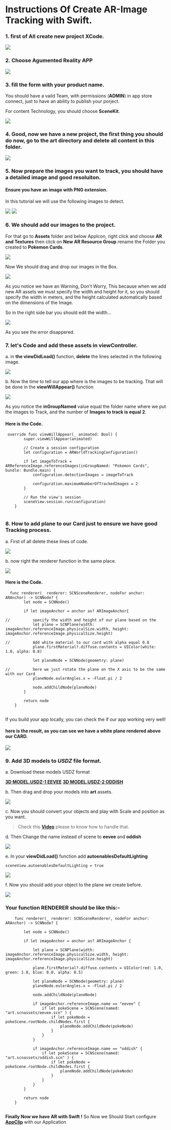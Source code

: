# Instructions Of Create AR-Image Tracking with Swift.

### 1. first of All create new project XCode.

![](./sreenshots/1.png)

### 2. Choose Agumented Reality APP

![](./sreenshots/2.png)

### 3. fill the form with your product name.
You should have a vaild Team, with permissions (**ADMIN**) in app store connect, just to have an ability to publish your porject.

For content Technology, you should choose **SceneKit**.

![](./sreenshots/3.png)

### 4. Good, now we have a new project, the first thing you should do now, go to the **art** directory and delete all content in this folder.

![](./sreenshots/4.png)

### 5. Now prepare the images you want to track, you should have a detailed image and good resoluiton.
#### Ensure you have an image with **PNG** extension.
In this tutorial we will use the following images to detect.

![](./sreenshots/5.jpeg)
![](./sreenshots/6.jpeg)

### 6. We should add our images to the project. 
For that go to **Assets** folder and below AppIcon, right click and choose **AR and Textures** then click on **New AR Resource Group** rename the Folder you created to **Pokemon Cards**.

![](./sreenshots/7.png)

Now We should drag and drop our images in the Box. 

![](./sreenshots/8.png)

As you notice we have an Warning, Don't Worry, This because when we add new AR assets we must specify the width and height for it, so you should specify the width in meters, and the height calculated automatically based on the dimensions of the Image.

So in the right side bar you should edit the width... 

![](./sreenshots/9.png)

As you see the error disappered.

### 7. let's Code and add these assets in viewController.
a. in **the viewDidLoad()** function, **delete** the lines selected in the following image.

![](./sreenshots/10.png)

b. Now the time to tell our app where is the images to be tracking. That will be done in the **viewWillAppear()** function

![](./sreenshots/11.png)

As you notice the **inGroupNamed** value equal the folder name where we put the images to Track, and the number of **Images to track is equal 2**.


#### Here is the Code.
```
 override func viewWillAppear(_ animated: Bool) {
        super.viewWillAppear(animated)
        
        // Create a session configuration
        let configuration = ARWorldTrackingConfiguration()
        
        if let imageToTrack = ARReferenceImage.referenceImages(inGroupNamed: "Pokemon Cards", bundle: Bundle.main) {
            configuration.detectionImages = imageToTrack
            
            configuration.maximumNumberOfTrackedImages = 2
        }

        // Run the view's session
        sceneView.session.run(configuration)
    }
    
```

### 8. How to add plane to our Card just to ensure we have good Tracking process.
a. First of all delete these lines of code. 

![](./sreenshots/12.png)

b. now right the renderer function in the same place.

![](./sreenshots/13.png)

#### Here is the Code. 
```
  func renderer(_ renderer: SCNSceneRenderer, nodeFor anchor: ARAnchor) -> SCNNode? {
        let node = SCNNode()
        
        if let imageAnchor = anchor as? ARImageAnchor{
            
//          specify the width and height of our plane based on the
            let plane = SCNPlane(width: imageAnchor.referenceImage.physicalSize.width, height: imageAnchor.referenceImage.physicalSize.height)
            
//          Add white material to our card with alpha equal 0.8
            plane.firstMaterial?.diffuse.contents = UIColor(white: 1.0, alpha: 0.8)
            
            let planeNode = SCNNode(geometry: plane)
            
//          here we just rotate the plane on the X axis to be the same with our Card
            planeNode.eulerAngles.x = -Float.pi / 2
            
            node.addChildNode(planeNode)
        }
        
        return node
    }
    
```

If you build your app locally, you can check the if our app working very well!
#### here is the result, as you can see we have a white plane rendered above our CARD.

![](/sreenshots/14.jpeg)

### 9. Add 3D models to *USDZ* file format.

a. Download these models USDZ format 

**[3D MODEL.USDZ-1 EEVEE](https://sketchfab.com/3d-models/eevee-pokemon-be609d949bc94e12a0add74c35ffa1b9#download)**
**[3D MODEL.USDZ-2 ODDISH](https://sketchfab.com/3d-models/oddish-in-a-flowerpot-pokemon-868cf7face2e49c3954ede36d0f40b34#download)**

b. Then drag and drop your models into **art** assets.

![](/sreenshots/15.jpeg)

c. Now you should convert your objects and play with Scale and position as you want. 
> Check this **[Video](https://www.youtube.com/watch?v=if2jW_wO7K0)** please to know how to handle that.

d. Then Change the name instead of scene to **eevee** and **oddish**

![](/sreenshots/16.jpeg)

e. In your **viewDidLoad()** function add **autoenablesDefaultLighting**

    sceneView.autoenablesDefaultLighting = true

![](/sreenshots/17.png)

f. Now you should add your object to the plane we create before.

![](/sreenshots/18.png)


### Your function RENDERER should be like this:-

```
    func renderer(_ renderer: SCNSceneRenderer, nodeFor anchor: ARAnchor) -> SCNNode? {
        
        let node = SCNNode()
        
        if let imageAnchor = anchor as? ARImageAnchor {
            
            let plane = SCNPlane(width: imageAnchor.referenceImage.physicalSize.width, height: imageAnchor.referenceImage.physicalSize.height)
            
            plane.firstMaterial?.diffuse.contents = UIColor(red: 1.0, green: 1.0, blue: 0.0, alpha: 0.5)
            
            let planeNode = SCNNode(geometry: plane)
            planeNode.eulerAngles.x = -Float.pi / 2
            
            node.addChildNode(planeNode)
            
            if imageAnchor.referenceImage.name == "eevee" {
                if let pokeScene = SCNScene(named: "art.scnassets/eevee.scn" ) {
                    if let pokeNode = pokeScene.rootNode.childNodes.first {
                        planeNode.addChildNode(pokeNode)
                    }
                }
            }
            
            if imageAnchor.referenceImage.name == "oddish" {
                if let pokeScene = SCNScene(named: "art.scnassets/oddish.scn" ) {
                    if let pokeNode = pokeScene.rootNode.childNodes.first {
                        planeNode.addChildNode(pokeNode)
                    }
                }
            }
        }
        
        return node
    }
    

```

**Finally Now we have AR with Swift !**
So Now we Should Start configure **[AppClip](https://github.com/Nizar7zak/Agumented-Reality-Swift-AppClip/blob/main/AppClip.md)** with our Application

